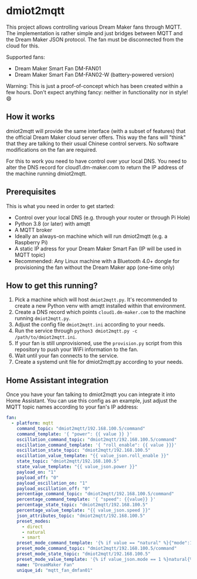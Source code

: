 # dmiot2mqtt

This project allows controlling various Dream Maker fans through MQTT. The implementation is rather simple and just bridges between MQTT and the Dream Maker JSON protocol. The fan must be disconnected from the cloud for this.

Supported fans:

* Dream Maker Smart Fan DM-FAN01
* Dream Maker Smart Fan DM-FAN02-W (battery-powered version)

Warning: This is just a proof-of-concept which has been created within a few hours. Don't expect anything fancy: neither in functionality nor in style! :smile:

## How it works

dmiot2mqtt will provide the same interface (with a subset of features) that the official Dream Maker cloud server offers. This way the fans will "think" that they are talking to their usual Chinese control servers. No software modifications on the fan are required.

For this to work you need to have control over your local DNS. You need to alter the DNS record for cloud1.dm-maker.com to return the IP address of the machine running dmiot2mqtt.

## Prerequisites

This is what you need in order to get started:

* Control over your local DNS (e.g. through your router or through Pi Hole)
* Python 3.8 (or later) with amqtt
* A MQTT broker
* Ideally an always-on machine which will run dmiot2mqtt (e.g. a Raspberry Pi)
* A static IP adress for your Dream Maker Smart Fan (IP will be used in MQTT topic)
* Recommended: Any Linux machine with a Bluetooth 4.0+ dongle for provisioning the fan without the Dream Maker app (one-time only)

## How to get this running?

1. Pick a machine which will host `dmiot2mqtt.py`. It's recommended to create a new Python venv with amqtt installed within that environment.
2. Create a DNS record which points `cloud1.dm-maker.com` to the machine running `dmiot2mqtt.py`.
3. Adjust the config file `dmiot2mqtt.ini` according to your needs.
4. Run the service through `python3 dmiot2mqtt.py -c /path/to/dmiot2mqtt.ini`.
5. If your fan is still unprovisioned, use the `provision.py` script from this repository to push your WiFi information to the fan.
6. Wait until your fan connects to the service.
7. Create a systemd unit file for dmiot2mqtt.py according to your needs.

## Home Assistant integration

Once you have your fan talking to dmiot2mqtt you can integrate it into Home Assistant.
You can use this config as an example, just adjust the MQTT topic names according to your fan's IP address:


```yaml
fan:
  - platform: mqtt
    command_topic: "dmiot2mqtt/192.168.100.5/command"
    command_template: '{ "power": {{ value }} }'
    oscillation_command_topic: "dmiot2mqtt/192.168.100.5/command"
    oscillation_command_template: '{ "roll_enable": {{ value }}}'
    oscillation_state_topic: "dmiot2mqtt/192.168.100.5"
    oscillation_value_template: "{{ value_json.roll_enable }}"
    state_topic: "dmiot2mqtt/192.168.100.5"
    state_value_template: "{{ value_json.power }}"
    payload_on: "1"
    payload_off: "0"
    payload_oscillation_on: "1"
    payload_oscillation_off: "0"
    percentage_command_topic: "dmiot2mqtt/192.168.100.5/command"
    percentage_command_template: '{ "speed": {{value}} }'
    percentage_state_topic: "dmiot2mqtt/192.168.100.5"
    percentage_value_template: "{{ value_json.speed }}"
    json_attributes_topic: "dmiot2mqtt/192.168.100.5"
    preset_modes:
      - direct
      - natural
      - smart
    preset_mode_command_template: '{% if value == "natural" %}{"mode":1}{% elif value == "smart" %}{"mode":2}{% else %}{ "mode":0}{% endif %}'
    preset_mode_command_topic: "dmiot2mqtt/192.168.100.5/command"
    preset_mode_state_topic: "dmiot2mqtt/192.168.100.5"
    preset_mode_value_template: '{% if value_json.mode == 1 %}natural{% elif value_json.mode == 2 %}smart{% else %}direct{% endif %}'
    name: "DreamMaker Fan"
    unique_id: "mqtt_fan_dmfan01"
```
